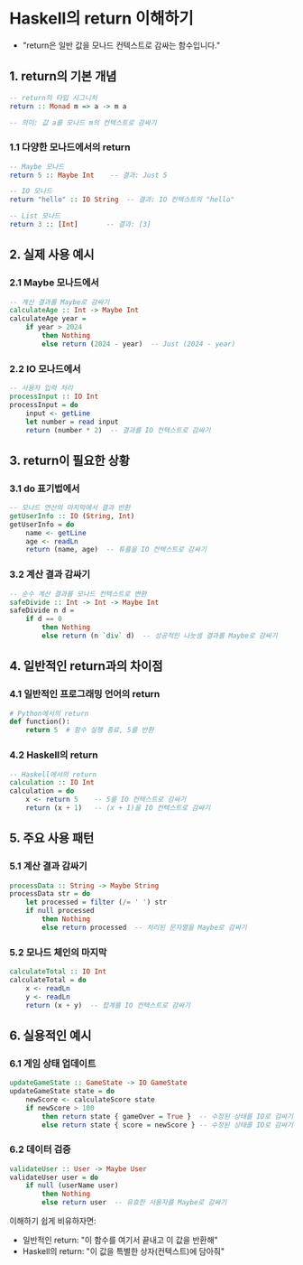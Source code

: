 # Haskell의 return 이해하기
- "return은 일반 값을 모나드 컨텍스트로 감싸는 함수입니다."


## 1. return의 기본 개념

```haskell
-- return의 타입 시그니처
return :: Monad m => a -> m a

-- 의미: 값 a를 모나드 m의 컨텍스트로 감싸기
```

### 1.1 다양한 모나드에서의 return

```haskell
-- Maybe 모나드
return 5 :: Maybe Int    -- 결과: Just 5

-- IO 모나드
return "hello" :: IO String  -- 결과: IO 컨텍스트의 "hello"

-- List 모나드
return 3 :: [Int]       -- 결과: [3]
```

## 2. 실제 사용 예시

### 2.1 Maybe 모나드에서

```haskell
-- 계산 결과를 Maybe로 감싸기
calculateAge :: Int -> Maybe Int
calculateAge year =
    if year > 2024
        then Nothing
        else return (2024 - year)  -- Just (2024 - year)
```

### 2.2 IO 모나드에서

```haskell
-- 사용자 입력 처리
processInput :: IO Int
processInput = do
    input <- getLine
    let number = read input
    return (number * 2)  -- 결과를 IO 컨텍스트로 감싸기
```

## 3. return이 필요한 상황

### 3.1 do 표기법에서

```haskell
-- 모나드 연산의 마지막에서 결과 반환
getUserInfo :: IO (String, Int)
getUserInfo = do
    name <- getLine
    age <- readLn
    return (name, age)  -- 튜플을 IO 컨텍스트로 감싸기
```

### 3.2 계산 결과 감싸기

```haskell
-- 순수 계산 결과를 모나드 컨텍스트로 변환
safeDivide :: Int -> Int -> Maybe Int
safeDivide n d =
    if d == 0
        then Nothing
        else return (n `div` d)  -- 성공적인 나눗셈 결과를 Maybe로 감싸기
```

## 4. 일반적인 return과의 차이점

### 4.1 일반적인 프로그래밍 언어의 return

```python
# Python에서의 return
def function():
    return 5  # 함수 실행 종료, 5를 반환
```

### 4.2 Haskell의 return

```haskell
-- Haskell에서의 return
calculation :: IO Int
calculation = do
    x <- return 5    -- 5를 IO 컨텍스트로 감싸기
    return (x + 1)   -- (x + 1)을 IO 컨텍스트로 감싸기
```

## 5. 주요 사용 패턴

### 5.1 계산 결과 감싸기

```haskell
processData :: String -> Maybe String
processData str = do
    let processed = filter (/= ' ') str
    if null processed
        then Nothing
        else return processed  -- 처리된 문자열을 Maybe로 감싸기
```

### 5.2 모나드 체인의 마지막

```haskell
calculateTotal :: IO Int
calculateTotal = do
    x <- readLn
    y <- readLn
    return (x + y)  -- 합계를 IO 컨텍스트로 감싸기
```

## 6. 실용적인 예시

### 6.1 게임 상태 업데이트

```haskell
updateGameState :: GameState -> IO GameState
updateGameState state = do
    newScore <- calculateScore state
    if newScore > 100
        then return state { gameOver = True }  -- 수정된 상태를 IO로 감싸기
        else return state { score = newScore } -- 수정된 상태를 IO로 감싸기
```

### 6.2 데이터 검증

```haskell
validateUser :: User -> Maybe User
validateUser user = do
    if null (userName user)
        then Nothing
        else return user  -- 유효한 사용자를 Maybe로 감싸기
```

이해하기 쉽게 비유하자면:

- 일반적인 return: "이 함수를 여기서 끝내고 이 값을 반환해"
- Haskell의 return: "이 값을 특별한 상자(컨텍스트)에 담아줘"
